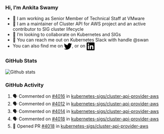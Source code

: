 ### Hi, I’m Ankita Swamy

- 💼 I am working as Senior Member of Technical Staff at VMware
- 👀 I am a maintainer of Cluster API for AWS project and an active contributor to SIG cluster lifecycle
- 💞️ I’m looking to collaborate on Kubernetes and SIGs
- 💬 You can reach me out on Kubernetes Slack with handle @swan
- You can also find me on <a href="https://twitter.com/SwamyAnkita" target="blank"><img align="center" src="https://raw.githubusercontent.com/Ankitasw/Ankitasw/master/svg/twitter.svg" alt="Ankitasw" height="25" width="25" color="#1DA1f2" /></a>, or on <a href="https://www.linkedin.com/in/Ankitaswamy/" target="blank"><img align="center" src="https://raw.githubusercontent.com/Ankitasw/Ankitasw/master/svg/linkedin.svg" alt="Ankitasw" height="25" width="25" /></a>

### GitHub Stats
![Github stats](https://github-readme-stats.vercel.app/api?username=Ankitasw&count_private=true&show_icons=true&theme=tokyonight)

### GitHub Activity 
<!--START_SECTION:activity-->
1. 🗣 Commented on [#4016](https://github.com/kubernetes-sigs/cluster-api-provider-aws/issues/4016) in [kubernetes-sigs/cluster-api-provider-aws](https://github.com/kubernetes-sigs/cluster-api-provider-aws)
2. 🗣 Commented on [#4012](https://github.com/kubernetes-sigs/cluster-api-provider-aws/issues/4012) in [kubernetes-sigs/cluster-api-provider-aws](https://github.com/kubernetes-sigs/cluster-api-provider-aws)
3. 🗣 Commented on [#4014](https://github.com/kubernetes-sigs/cluster-api-provider-aws/issues/4014) in [kubernetes-sigs/cluster-api-provider-aws](https://github.com/kubernetes-sigs/cluster-api-provider-aws)
4. 🗣 Commented on [#4018](https://github.com/kubernetes-sigs/cluster-api-provider-aws/issues/4018) in [kubernetes-sigs/cluster-api-provider-aws](https://github.com/kubernetes-sigs/cluster-api-provider-aws)
5. 💪 Opened PR [#4018](https://github.com/kubernetes-sigs/cluster-api-provider-aws/pull/4018) in [kubernetes-sigs/cluster-api-provider-aws](https://github.com/kubernetes-sigs/cluster-api-provider-aws)
<!--END_SECTION:activity-->
